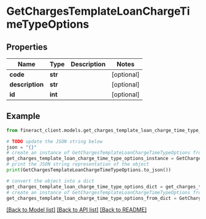 # GetChargesTemplateLoanChargeTimeTypeOptions


## Properties

Name | Type | Description | Notes
------------ | ------------- | ------------- | -------------
**code** | **str** |  | [optional] 
**description** | **str** |  | [optional] 
**id** | **int** |  | [optional] 

## Example

```python
from fineract_client.models.get_charges_template_loan_charge_time_type_options import GetChargesTemplateLoanChargeTimeTypeOptions

# TODO update the JSON string below
json = "{}"
# create an instance of GetChargesTemplateLoanChargeTimeTypeOptions from a JSON string
get_charges_template_loan_charge_time_type_options_instance = GetChargesTemplateLoanChargeTimeTypeOptions.from_json(json)
# print the JSON string representation of the object
print(GetChargesTemplateLoanChargeTimeTypeOptions.to_json())

# convert the object into a dict
get_charges_template_loan_charge_time_type_options_dict = get_charges_template_loan_charge_time_type_options_instance.to_dict()
# create an instance of GetChargesTemplateLoanChargeTimeTypeOptions from a dict
get_charges_template_loan_charge_time_type_options_from_dict = GetChargesTemplateLoanChargeTimeTypeOptions.from_dict(get_charges_template_loan_charge_time_type_options_dict)
```
[[Back to Model list]](../README.md#documentation-for-models) [[Back to API list]](../README.md#documentation-for-api-endpoints) [[Back to README]](../README.md)


